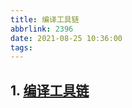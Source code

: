 ```yaml
---
title: 编译工具链
abbrlink: 2396
date: 2021-08-25 10:36:00
tags:
---
```


## 1. [编译工具链](https://zhuanlan.zhihu.com/p/110402378)
